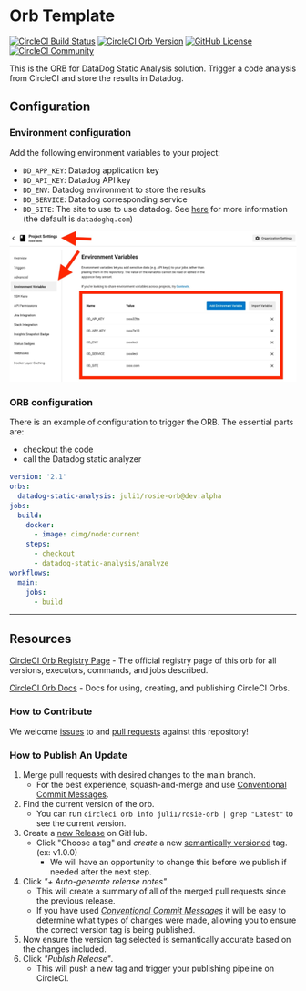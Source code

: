 # Orb Template


[![CircleCI Build Status](https://circleci.com/gh/juli1/rosie-orb.svg?style=shield "CircleCI Build Status")](https://circleci.com/gh/juli1/rosie-orb) [![CircleCI Orb Version](https://badges.circleci.com/orbs/juli1/rosie-orb.svg)](https://circleci.com/developer/orbs/orb/juli1/rosie-orb) [![GitHub License](https://img.shields.io/badge/license-MIT-lightgrey.svg)](https://raw.githubusercontent.com/juli1/rosie-orb/master/LICENSE) [![CircleCI Community](https://img.shields.io/badge/community-CircleCI%20Discuss-343434.svg)](https://discuss.circleci.com/c/ecosystem/orbs)


This is the ORB for DataDog Static Analysis solution. Trigger a code analysis from CircleCI
and store the results in Datadog.

## Configuration


### Environment configuration

Add the following environment variables to your project:

 - `DD_APP_KEY`: Datadog application key
 - `DD_API_KEY`: Datadog API key
 - `DD_ENV`: Datadog environment to store the results
 - `DD_SERVICE`: Datadog corresponding service
 - `DD_SITE`: The site to use to use datadog. See [here](https://docs.datadoghq.com/getting_started/site/) for more information (the default is `datadoghq.com`) 

![Token](doc/circleci-secrets.jpeg)


### ORB configuration

There is an example of configuration to trigger the ORB. The essential parts are:
 - checkout the code
 - call the Datadog static analyzer


```yaml
version: '2.1'
orbs:
  datadog-static-analysis: juli1/rosie-orb@dev:alpha
jobs:
  build:
    docker:
      - image: cimg/node:current
    steps:
      - checkout
      - datadog-static-analysis/analyze
workflows:
  main:
    jobs:
      - build
```


---

## Resources

[CircleCI Orb Registry Page](https://circleci.com/developer/orbs/orb/juli1/rosie-orb) - The official registry page of this orb for all versions, executors, commands, and jobs described.

[CircleCI Orb Docs](https://circleci.com/docs/orb-intro/#section=configuration) - Docs for using, creating, and publishing CircleCI Orbs.

### How to Contribute

We welcome [issues](https://github.com/juli1/rosie-orb/issues) to and [pull requests](https://github.com/juli1/rosie-orb/pulls) against this repository!

### How to Publish An Update
1. Merge pull requests with desired changes to the main branch.
    - For the best experience, squash-and-merge and use [Conventional Commit Messages](https://conventionalcommits.org/).
2. Find the current version of the orb.
    - You can run `circleci orb info juli1/rosie-orb | grep "Latest"` to see the current version.
3. Create a [new Release](https://github.com/juli1/rosie-orb/releases/new) on GitHub.
    - Click "Choose a tag" and _create_ a new [semantically versioned](http://semver.org/) tag. (ex: v1.0.0)
      - We will have an opportunity to change this before we publish if needed after the next step.
4.  Click _"+ Auto-generate release notes"_.
    - This will create a summary of all of the merged pull requests since the previous release.
    - If you have used _[Conventional Commit Messages](https://conventionalcommits.org/)_ it will be easy to determine what types of changes were made, allowing you to ensure the correct version tag is being published.
5. Now ensure the version tag selected is semantically accurate based on the changes included.
6. Click _"Publish Release"_.
    - This will push a new tag and trigger your publishing pipeline on CircleCI.
